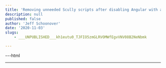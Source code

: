 ```yaml
---
title: 'Removing unneeded Scully scripts after disabling Angular with a custom plugin'
description: null
published: false
author: 'Jeff Schoonover'
date: '2020-11-03'
slugs:
    - ___UNPUBLISHED___kh1eutu0_TJFIO5zmGLRVOMWfEgvVNV08B2NeNbmk

---
```

---html

<script>try {window['scullyContent'] = {cssId:"_ngcontent-san-c98",html:document.body.innerHTML.split('<!--scullyContent-begin-->')[1].split('<!--scullyContent-end-->')[0]};} catch(e) {console.error('scully could not parse content');}</script>

---
